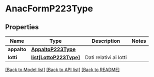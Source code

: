 # AnacFormP223Type

## Properties
Name | Type | Description | Notes
------------ | ------------- | ------------- | -------------
**appalto** | [**AppaltoP223Type**](AppaltoP223Type.md) |  | 
**lotti** | [**list[LottoP223Type]**](LottoP223Type.md) | Dati relativi ai lotti | 

[[Back to Model list]](../README.md#documentation-for-models) [[Back to API list]](../README.md#documentation-for-api-endpoints) [[Back to README]](../README.md)

